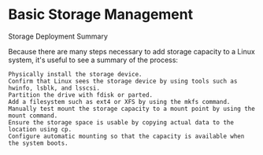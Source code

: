 # Basic Storage Management




















Storage Deployment Summary

Because there are many steps necessary to add storage capacity to a Linux system, it's useful to see a summary of the process:

    Physically install the storage device.
    Confirm that Linux sees the storage device by using tools such as hwinfo, lsblk, and lsscsi.
    Partition the drive with fdisk or parted.
    Add a filesystem such as ext4 or XFS by using the mkfs command.
    Manually test mount the storage capacity to a mount point by using the mount command.
    Ensure the storage space is usable by copying actual data to the location using cp.
    Configure automatic mounting so that the capacity is available when the system boots.


